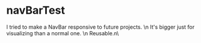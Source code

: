 # navBarTest

I tried to make a NavBar responsive to future projects. \n
It's bigger just for visualizing than a normal one. \n
Reusable.n\
